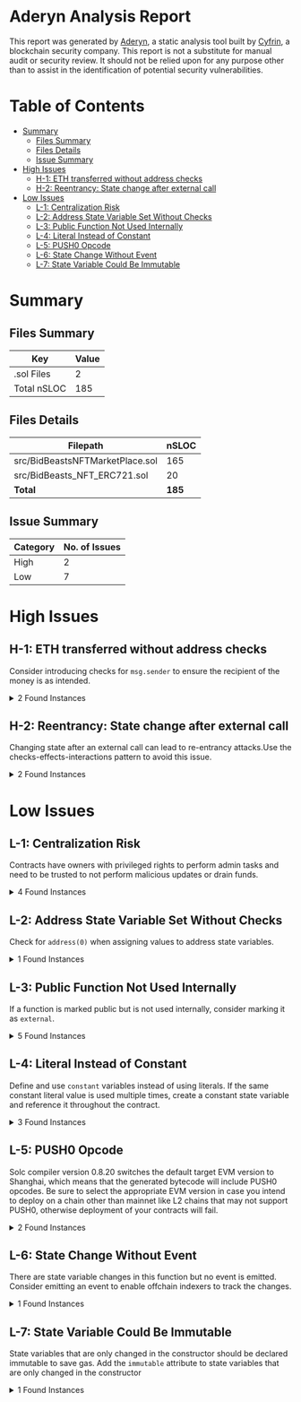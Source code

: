 # Aderyn Analysis Report

This report was generated by [Aderyn](https://github.com/Cyfrin/aderyn), a static analysis tool built by [Cyfrin](https://cyfrin.io), a blockchain security company. This report is not a substitute for manual audit or security review. It should not be relied upon for any purpose other than to assist in the identification of potential security vulnerabilities.
# Table of Contents

- [Summary](#summary)
  - [Files Summary](#files-summary)
  - [Files Details](#files-details)
  - [Issue Summary](#issue-summary)
- [High Issues](#high-issues)
  - [H-1: ETH transferred without address checks](#h-1-eth-transferred-without-address-checks)
  - [H-2: Reentrancy: State change after external call](#h-2-reentrancy-state-change-after-external-call)
- [Low Issues](#low-issues)
  - [L-1: Centralization Risk](#l-1-centralization-risk)
  - [L-2: Address State Variable Set Without Checks](#l-2-address-state-variable-set-without-checks)
  - [L-3: Public Function Not Used Internally](#l-3-public-function-not-used-internally)
  - [L-4: Literal Instead of Constant](#l-4-literal-instead-of-constant)
  - [L-5: PUSH0 Opcode](#l-5-push0-opcode)
  - [L-6: State Change Without Event](#l-6-state-change-without-event)
  - [L-7: State Variable Could Be Immutable](#l-7-state-variable-could-be-immutable)


# Summary

## Files Summary

| Key | Value |
| --- | --- |
| .sol Files | 2 |
| Total nSLOC | 185 |


## Files Details

| Filepath | nSLOC |
| --- | --- |
| src/BidBeastsNFTMarketPlace.sol | 165 |
| src/BidBeasts_NFT_ERC721.sol | 20 |
| **Total** | **185** |


## Issue Summary

| Category | No. of Issues |
| --- | --- |
| High | 2 |
| Low | 7 |


# High Issues

## H-1: ETH transferred without address checks

Consider introducing checks for `msg.sender` to ensure the recipient of the money is as intended.

<details><summary>2 Found Instances</summary>


- Found in src/BidBeastsNFTMarketPlace.sol [Line: 179](src/BidBeastsNFTMarketPlace.sol#L179)

	```solidity
	    function settleAuction(uint256 tokenId) external isListed(tokenId) {
	```

- Found in src/BidBeastsNFTMarketPlace.sol [Line: 235](src/BidBeastsNFTMarketPlace.sol#L235)

	```solidity
	    function withdrawAllFailedCredits(address _receiver) external {
	```

</details>



## H-2: Reentrancy: State change after external call

Changing state after an external call can lead to re-entrancy attacks.Use the checks-effects-interactions pattern to avoid this issue.

<details><summary>2 Found Instances</summary>


- Found in src/BidBeastsNFTMarketPlace.sol [Line: 69](src/BidBeastsNFTMarketPlace.sol#L69)

	State is changed at: `listings[tokenId] = Listing({
            seller: msg.sender,
            minPrice: _minPrice,
            buyNowPrice: _buyNowPrice,
            auctionEnd: 0, // Timer starts only after the first valid bid.
            listed: true
        })`
	```solidity
	        require(BBERC721.ownerOf(tokenId) == msg.sender, "Not the owner");
	```

- Found in src/BidBeastsNFTMarketPlace.sol [Line: 75](src/BidBeastsNFTMarketPlace.sol#L75)

	State is changed at: `listings[tokenId] = Listing({
            seller: msg.sender,
            minPrice: _minPrice,
            buyNowPrice: _buyNowPrice,
            auctionEnd: 0, // Timer starts only after the first valid bid.
            listed: true
        })`
	```solidity
	        BBERC721.transferFrom(msg.sender, address(this), tokenId);
	```

</details>



# Low Issues

## L-1: Centralization Risk

Contracts have owners with privileged rights to perform admin tasks and need to be trusted to not perform malicious updates or drain funds.

<details><summary>4 Found Instances</summary>


- Found in src/BidBeastsNFTMarketPlace.sol [Line: 8](src/BidBeastsNFTMarketPlace.sol#L8)

	```solidity
	contract BidBeastsNFTMarket is Ownable {
	```

- Found in src/BidBeastsNFTMarketPlace.sol [Line: 245](src/BidBeastsNFTMarketPlace.sol#L245)

	```solidity
	    function withdrawFee() external onlyOwner {
	```

- Found in src/BidBeasts_NFT_ERC721.sol [Line: 8](src/BidBeasts_NFT_ERC721.sol#L8)

	```solidity
	contract BidBeasts is ERC721, Ownable {
	```

- Found in src/BidBeasts_NFT_ERC721.sol [Line: 16](src/BidBeasts_NFT_ERC721.sol#L16)

	```solidity
	    function mint(address to) public onlyOwner returns (uint256) {
	```

</details>



## L-2: Address State Variable Set Without Checks

Check for `address(0)` when assigning values to address state variables.

<details><summary>1 Found Instances</summary>


- Found in src/BidBeastsNFTMarketPlace.sol [Line: 57](src/BidBeastsNFTMarketPlace.sol#L57)

	```solidity
	        BBERC721 = BidBeasts(_BidBeastsNFT);
	```

</details>



## L-3: Public Function Not Used Internally

If a function is marked public but is not used internally, consider marking it as `external`.

<details><summary>5 Found Instances</summary>


- Found in src/BidBeastsNFTMarketPlace.sol [Line: 254](src/BidBeastsNFTMarketPlace.sol#L254)

	```solidity
	    function getListing(uint256 tokenId) public view returns (Listing memory) {
	```

- Found in src/BidBeastsNFTMarketPlace.sol [Line: 258](src/BidBeastsNFTMarketPlace.sol#L258)

	```solidity
	    function getHighestBid(uint256 tokenId) public view returns (Bid memory) {
	```

- Found in src/BidBeastsNFTMarketPlace.sol [Line: 262](src/BidBeastsNFTMarketPlace.sol#L262)

	```solidity
	    function getOwner() public view returns (address) {
	```

- Found in src/BidBeasts_NFT_ERC721.sol [Line: 16](src/BidBeasts_NFT_ERC721.sol#L16)

	```solidity
	    function mint(address to) public onlyOwner returns (uint256) {
	```

- Found in src/BidBeasts_NFT_ERC721.sol [Line: 24](src/BidBeasts_NFT_ERC721.sol#L24)

	```solidity
	    function burn(uint256 _tokenId) public {
	```

</details>



## L-4: Literal Instead of Constant

Define and use `constant` variables instead of using literals. If the same constant literal value is used multiple times, create a constant state variable and reference it throughout the contract.

<details><summary>3 Found Instances</summary>


- Found in src/BidBeastsNFTMarketPlace.sol [Line: 153](src/BidBeastsNFTMarketPlace.sol#L153)

	```solidity
	            requiredAmount = (previousBidAmount / 100) * (100 + S_MIN_BID_INCREMENT_PERCENTAGE);
	```

- Found in src/BidBeastsNFTMarketPlace.sol [Line: 212](src/BidBeastsNFTMarketPlace.sol#L212)

	```solidity
	        uint256 fee = (bid.amount * S_FEE_PERCENTAGE) / 100;
	```

</details>



## L-5: PUSH0 Opcode

Solc compiler version 0.8.20 switches the default target EVM version to Shanghai, which means that the generated bytecode will include PUSH0 opcodes. Be sure to select the appropriate EVM version in case you intend to deploy on a chain other than mainnet like L2 chains that may not support PUSH0, otherwise deployment of your contracts will fail.

<details><summary>2 Found Instances</summary>


- Found in src/BidBeastsNFTMarketPlace.sol [Line: 2](src/BidBeastsNFTMarketPlace.sol#L2)

	```solidity
	pragma solidity 0.8.20;
	```

- Found in src/BidBeasts_NFT_ERC721.sol [Line: 2](src/BidBeasts_NFT_ERC721.sol#L2)

	```solidity
	pragma solidity 0.8.20;
	```

</details>



## L-6: State Change Without Event

There are state variable changes in this function but no event is emitted. Consider emitting an event to enable offchain indexers to track the changes.

<details><summary>1 Found Instances</summary>


- Found in src/BidBeastsNFTMarketPlace.sol [Line: 235](src/BidBeastsNFTMarketPlace.sol#L235)

	```solidity
	    function withdrawAllFailedCredits(address _receiver) external {
	```

</details>



## L-7: State Variable Could Be Immutable

State variables that are only changed in the constructor should be declared immutable to save gas. Add the `immutable` attribute to state variables that are only changed in the constructor

<details><summary>1 Found Instances</summary>


- Found in src/BidBeastsNFTMarketPlace.sol [Line: 9](src/BidBeastsNFTMarketPlace.sol#L9)

	```solidity
	    BidBeasts public BBERC721;
	```

</details>



